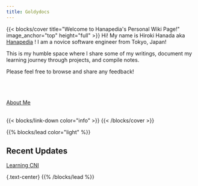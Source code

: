 ```yaml
---
title: Goldydocs
---
```


{{< blocks/cover title="Welcome to Hanapedia's Personal Wiki Page!" image_anchor="top" height="full" >}}
Hi! My name is Hiroki Hanada aka 
<a href="https://github.com/hanapedia">Hanapedia</a>
! I am a novice software engineer from Tokyo, Japan!

This is my humble space where I share some of my writings, document my learning journey through projects, and compile notes.

Please feel free to browse and share any feedback!

<br>
<br>
<br>

<a class="btn btn-lg btn-primary me-3 mb-4" href="about/">
  About Me <i class="fas fa-arrow-alt-circle-right ms-2"></i>
</a>

<br>
<br>

{{< blocks/link-down color="info" >}}
{{< /blocks/cover >}}

{{% blocks/lead color="light" %}}
## Recent Updates
[Learning CNI]()

{.text-center}
{{% /blocks/lead %}}
